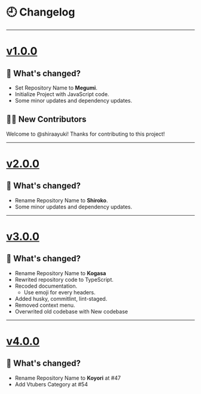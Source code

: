 # 🕘 Changelog

---

# [v1.0.0](https://github.com/gifaldyazkaa/kogasa-dscbot/releases/tag/v1.0.0)

## 🤔 What's changed?

- Set Repository Name to **Megumi**.
- Initialize Project with JavaScript code.
- Some minor updates and dependency updates.

## 👨‍💻 New Contributors

Welcome to @shiraayuki! Thanks for contributing to this project!

---

# [v2.0.0](https://github.com/gifaldyazkaa/kogasa-dscbot/releases/tag/v2.0.0)

## 🤔 What's changed?

- Rename Repository Name to **Shiroko**.
- Some minor updates and dependency updates.

---

# [v3.0.0](https://github.com/gifaldyazkaa/kogasa-dscbot/releases/tag/v3.0.0)

## 🤔 What's changed?

- Rename Repository Name to **Kogasa**
- Rewrited repository code to TypeScript.
- Recoded documentation.
  - Use emoji for every headers.
- Added husky, commitlint, lint-staged.
- Removed context menu.
- Overwrited old codebase with New codebase

---

# [v4.0.0](https://github.com/gifaldyazkaa/kogasa-dscbot/releases/tag/v4.0.0)

## 🤔 What's changed?

- Rename Repository Name to **Koyori** at #47
- Add Vtubers Category at #54
